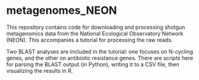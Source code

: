 # metagenomes_NEON

This repository contains code for downloading and processing shotgun metagenomics data from the National Ecological Observatory Network (NEON). This accompanies a tutorial for processing the raw reads.

Two BLAST analyses are included in the tutorial: one focuses on N-cycling genes, and the other on antibiotic resistance genes. There are scripts here for parsing the BLAST output (in Python), writing it to a CSV file, then visualizing the results in R. 

